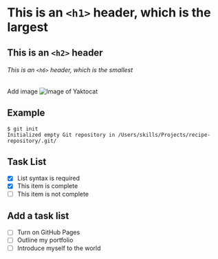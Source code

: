 # This is an `<h1>` header, which is the largest
## This is an `<h2>` header
###### This is an `<h6>` header, which is the smallest

Add image
![Image of Yaktocat](https://octodex.github.com/images/yaktocat.png)

## Example
```
$ git init
Initialized empty Git repository in /Users/skills/Projects/recipe-repository/.git/
```

## Task List
- [x] List syntax is required
- [x] This item is complete
- [ ] This item is not complete

## Add a task list
- [ ] Turn on GitHub Pages
- [ ] Outline my portfolio
- [ ] Introduce myself to the world